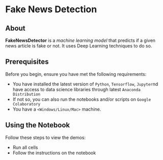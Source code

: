 # Fake News Detection

## About
**FakeNewsDetector** is a *machine learning model* that predicts if a given news article is fake or not. It uses Deep Learning techniques to do so.

## Prerequisites

Before you begin, ensure you have met the following requirements:
* You have installed the latest version of `Python`, `Tensorflow`, `Jupyter`nd have access to data science libraries through latest `Anaconda Distribution`
* If not so, you can also run the notebooks and/or scripts on `Google Colaboratory`
* You have a `<Windows/Linux/Mac>` machine. 


## Using the Notebook

Follow these steps to view the demos:

* Run all cells
* Follow the instructions on the notebook